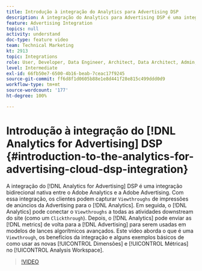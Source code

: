 ```yaml
---
title: Introdução à integração do Analytics para Advertising DSP
description: A integração do Analytics para Advertising DSP é uma integração bidirecional nativa entre o Adobe Analytics e a Adobe Advertising. Com essa integração, os clientes podem capturar as Viewthrough de impressões de anúncios da Advertising no Analytics. Em seguida, o Analytics pode conectar as Viewthrough a todas as atividades downstream do site (como um Clickthrough). Depois, o Analytics pode enviar as métricas de volta para a Advertising Cloud para serem usadas em modelos de lances algorítmicos avançados. Este vídeo aborda o que é uma Viewthrough, os benefícios da integração e alguns exemplos básicos de como usar as novas Dimensões/Métricas no Analysis Workspace.
feature: Advertising Integration
topics: null
activity: understand
doc-type: feature video
team: Technical Marketing
kt: 2913
topic: Integrations
role: User, Developer, Data Engineer, Architect, Data Architect, Admin, Leader
level: Intermediate
exl-id: 66fb50e7-6500-4b16-beab-7ceac17f9245
source-git-commit: ff6d8f1d0605b88e1e8d441f28e815c499ddd0d9
workflow-type: tm+mt
source-wordcount: '177'
ht-degree: 100%

---
```


# Introdução à integração do [!DNL Analytics for Advertising] DSP {#introduction-to-the-analytics-for-advertising-cloud-dsp-integration}

A integração do [!DNL Analytics for Advertising] DSP é uma integração bidirecional nativa entre o Adobe Analytics e a Adobe Advertising. Com essa integração, os clientes podem capturar `Viewthroughs` de impressões de anúncios da Advertising para o [!DNL Analytics]. Em seguida, o [!DNL Analytics] pode conectar o `Viewthroughs` a todas as atividades downstream do site (como um `Clickthrough`). Depois, o [!DNL Analytics] pode enviar as [!DNL metrics] de volta para a [!DNL Advertising] para serem usadas em modelos de lances algorítmicos avançados. Este vídeo aborda o que é uma `Viewthrough`, os benefícios da integração e alguns exemplos básicos de como usar as novas [!UICONTROL Dimensões] e [!UICONTROL Métricas] no [!UICONTROL Analysis Workspace].

>[!VIDEO](https://video.tv.adobe.com/v/27237/?quality=9)
